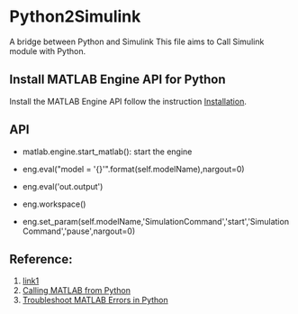 # Python2Simulink
A bridge between Python and Simulink
This file aims to Call Simulink module with Python.

## Install MATLAB Engine API for Python

Install the MATLAB Engine API follow the instruction [Installation](https://www.mathworks.com/help/matlab/matlab_external/install-the-matlab-engine-for-python.html).


## API
- matlab.engine.start_matlab():
start the engine

- eng.eval("model = '{}'".format(self.modelName),nargout=0)

- eng.eval('out.output')

- eng.workspace()

- eng.set_param(self.modelName,'SimulationCommand','start','SimulationCommand','pause',nargout=0)



## Reference:
1. [link1](https://stackoverflow.com/questions/48864281/executing-step-by-step-a-simulink-model-from-python)
2. [Calling MATLAB from Python](https://www.mathworks.com/help/matlab/matlab-engine-for-python.html)
3. [Troubleshoot MATLAB Errors in Python](https://www.mathworks.com/help/matlab/matlab_external/troubleshoot-matlab-errors-in-python.html)
